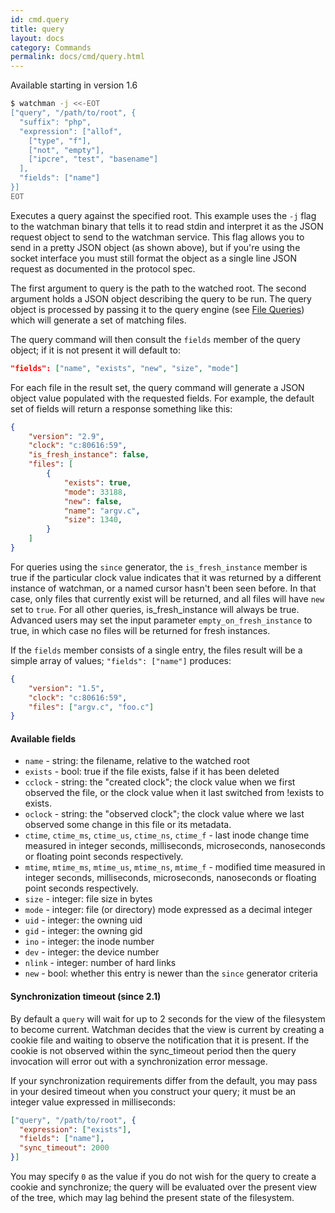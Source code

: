 ```yaml
---
id: cmd.query
title: query
layout: docs
category: Commands
permalink: docs/cmd/query.html
---
```


Available starting in version 1.6

```bash
$ watchman -j <<-EOT
["query", "/path/to/root", {
  "suffix": "php",
  "expression": ["allof",
    ["type", "f"],
    ["not", "empty"],
    ["ipcre", "test", "basename"]
  ],
  "fields": ["name"]
}]
EOT
```

Executes a query against the specified root. This example uses the `-j` flag to
the watchman binary that tells it to read stdin and interpret it as the JSON
request object to send to the watchman service.  This flag allows you to send
in a pretty JSON object (as shown above), but if you're using the socket
interface you must still format the object as a single line JSON request as
documented in the protocol spec.

The first argument to query is the path to the watched root.  The second
argument holds a JSON object describing the query to be run.  The query object
is processed by passing it to the query engine (see [File Queries](
/watchman/docs/file-query.html)) which will generate a set of matching files.

The query command will then consult the `fields` member of the query object;
if it is not present it will default to:

```json
"fields": ["name", "exists", "new", "size", "mode"]
```

For each file in the result set, the query command will generate a JSON object
value populated with the requested fields.  For example, the default set of
fields will return a response something like this:

```json
{
    "version": "2.9",
    "clock": "c:80616:59",
    "is_fresh_instance": false,
    "files": [
        {
            "exists": true,
            "mode": 33188,
            "new": false,
            "name": "argv.c",
            "size": 1340,
        }
    ]
}
```

For queries using the `since` generator, the `is_fresh_instance` member is true
if the particular clock value indicates that it was returned by a different
instance of watchman, or a named cursor hasn't been seen before. In that case,
only files that currently exist will be returned, and all files will have `new`
set to `true`. For all other queries, is_fresh_instance will always be true.
Advanced users may set the input parameter `empty_on_fresh_instance` to true,
in which case no files will be returned for fresh instances.

If the `fields` member consists of a single entry, the files result will be a
simple array of values; ```"fields": ["name"]``` produces:

```json
{
    "version": "1.5",
    "clock": "c:80616:59",
    "files": ["argv.c", "foo.c"]
}
```

#### Available fields

 * `name` - string: the filename, relative to the watched root
 * `exists` - bool: true if the file exists, false if it has been deleted
 * `cclock` - string: the "created clock"; the clock value when we first
observed the file, or the clock value when it last switched from
!exists to exists.
 * `oclock` - string: the "observed clock"; the clock value where we last
observed some change in this file or its metadata.
 * `ctime`, `ctime_ms`, `ctime_us`, `ctime_ns`, `ctime_f` -
last inode change time measured in integer seconds, milliseconds,
microseconds, nanoseconds or floating point seconds respectively.
 * `mtime`, `mtime_ms`, `mtime_us`, `mtime_ns`, `mtime_f` -
modified time measured in integer seconds, milliseconds,
microseconds, nanoseconds or floating point seconds respectively.
 * `size` - integer: file size in bytes
 * `mode` - integer: file (or directory) mode expressed as a decimal integer
 * `uid` - integer: the owning uid
 * `gid` - integer: the owning gid
 * `ino` - integer: the inode number
 * `dev` - integer: the device number
 * `nlink` - integer: number of hard links
 * `new` - bool: whether this entry is newer than the `since` generator criteria

#### Synchronization timeout (since 2.1)

By default a `query` will wait for up to 2 seconds for the view of the
filesystem to become current.  Watchman decides that the view is current by
creating a cookie file and waiting to observe the notification that it is
present.  If the cookie is not observed within the sync_timeout period then the
query invocation will error out with a synchronization error message.

If your synchronization requirements differ from the default, you may pass in
your desired timeout when you construct your query; it must be an integer value
expressed in milliseconds:

```json
["query", "/path/to/root", {
  "expression": ["exists"],
  "fields": ["name"],
  "sync_timeout": 2000
}]
```

You may specify `0` as the value if you do not wish for the query to create
a cookie and synchronize; the query will be evaluated over the present view
of the tree, which may lag behind the present state of the filesystem.
